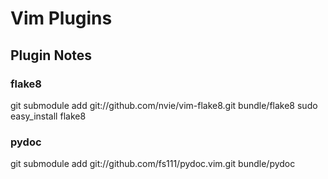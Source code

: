 # Vim Plugins

## Plugin Notes

### flake8
git submodule add git://github.com/nvie/vim-flake8.git bundle/flake8
sudo easy_install flake8

### pydoc
git submodule add git://github.com/fs111/pydoc.vim.git bundle/pydoc


